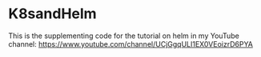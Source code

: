 # K8sandHelm
This is the supplementing code for the tutorial on helm in my YouTube channel: https://www.youtube.com/channel/UCjGgqULI1EX0VEoizrD6PYA
